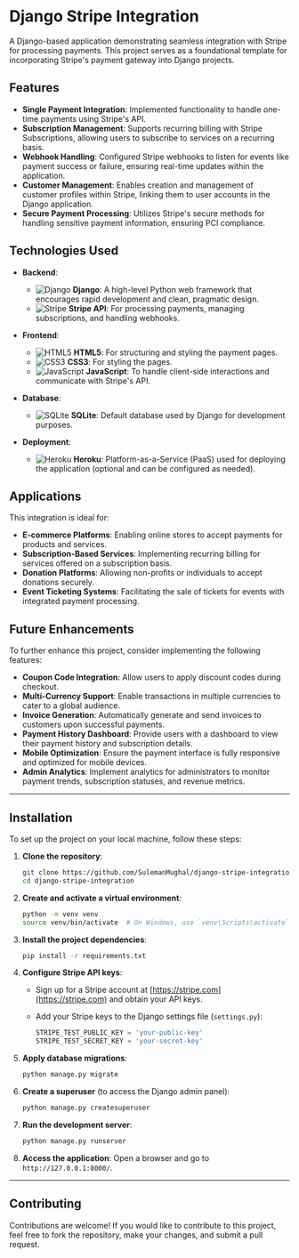 # Django Stripe Integration

A Django-based application demonstrating seamless integration with Stripe for processing payments. This project serves as a foundational template for incorporating Stripe's payment gateway into Django projects.

## Features

* **Single Payment Integration**: Implemented functionality to handle one-time payments using Stripe's API.
* **Subscription Management**: Supports recurring billing with Stripe Subscriptions, allowing users to subscribe to services on a recurring basis.
* **Webhook Handling**: Configured Stripe webhooks to listen for events like payment success or failure, ensuring real-time updates within the application.
* **Customer Management**: Enables creation and management of customer profiles within Stripe, linking them to user accounts in the Django application.
* **Secure Payment Processing**: Utilizes Stripe's secure methods for handling sensitive payment information, ensuring PCI compliance.

## Technologies Used

* **Backend**:

  * ![Django](https://img.shields.io/badge/Django-092E20?logo=django\&logoColor=white) **Django**: A high-level Python web framework that encourages rapid development and clean, pragmatic design.
  * ![Stripe](https://img.shields.io/badge/Stripe-008C8C?logo=stripe\&logoColor=white) **Stripe API**: For processing payments, managing subscriptions, and handling webhooks.

* **Frontend**:

  * ![HTML5](https://img.shields.io/badge/HTML5-E34F26?logo=html5\&logoColor=white) **HTML5**: For structuring and styling the payment pages.
  * ![CSS3](https://img.shields.io/badge/CSS3-1572B6?logo=css3\&logoColor=white) **CSS3**: For styling the pages.
  * ![JavaScript](https://img.shields.io/badge/JavaScript-F7DF1E?logo=javascript\&logoColor=black) **JavaScript**: To handle client-side interactions and communicate with Stripe's API.

* **Database**:

  * ![SQLite](https://img.shields.io/badge/SQLite-003B57?logo=sqlite\&logoColor=white) **SQLite**: Default database used by Django for development purposes.

* **Deployment**:

  * ![Heroku](https://img.shields.io/badge/Heroku-430098?logo=heroku\&logoColor=white) **Heroku**: Platform-as-a-Service (PaaS) used for deploying the application (optional and can be configured as needed).

## Applications

This integration is ideal for:

* **E-commerce Platforms**: Enabling online stores to accept payments for products and services.
* **Subscription-Based Services**: Implementing recurring billing for services offered on a subscription basis.
* **Donation Platforms**: Allowing non-profits or individuals to accept donations securely.
* **Event Ticketing Systems**: Facilitating the sale of tickets for events with integrated payment processing.

## Future Enhancements

To further enhance this project, consider implementing the following features:

* **Coupon Code Integration**: Allow users to apply discount codes during checkout.
* **Multi-Currency Support**: Enable transactions in multiple currencies to cater to a global audience.
* **Invoice Generation**: Automatically generate and send invoices to customers upon successful payments.
* **Payment History Dashboard**: Provide users with a dashboard to view their payment history and subscription details.
* **Mobile Optimization**: Ensure the payment interface is fully responsive and optimized for mobile devices.
* **Admin Analytics**: Implement analytics for administrators to monitor payment trends, subscription statuses, and revenue metrics.

---

## Installation

To set up the project on your local machine, follow these steps:

1. **Clone the repository**:

   ```bash
   git clone https://github.com/SulemanMughal/django-stripe-integration.git
   cd django-stripe-integration
   ```

2. **Create and activate a virtual environment**:

   ```bash
   python -m venv venv
   source venv/bin/activate  # On Windows, use `venv\Scripts\activate`
   ```

3. **Install the project dependencies**:

   ```bash
   pip install -r requirements.txt
   ```

4. **Configure Stripe API keys**:

   * Sign up for a Stripe account at [https://stripe.com](https://stripe.com) and obtain your API keys.
   * Add your Stripe keys to the Django settings file (`settings.py`):

     ```python
     STRIPE_TEST_PUBLIC_KEY = 'your-public-key'
     STRIPE_TEST_SECRET_KEY = 'your-secret-key'
     ```

5. **Apply database migrations**:

   ```bash
   python manage.py migrate
   ```

6. **Create a superuser** (to access the Django admin panel):

   ```bash
   python manage.py createsuperuser
   ```

7. **Run the development server**:

   ```bash
   python manage.py runserver
   ```

8. **Access the application**:
   Open a browser and go to `http://127.0.0.1:8000/`.

---

## Contributing

Contributions are welcome! If you would like to contribute to this project, feel free to fork the repository, make your changes, and submit a pull request.

